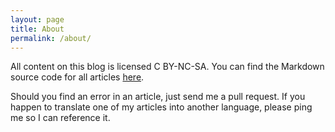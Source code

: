 ```yaml
---
layout: page
title: About
permalink: /about/
---
```



All content on this blog is licensed C BY-NC-SA. You can find the Markdown source code for all articles [here](https://github.com/Sturmflut/sturmflut.github.io).

Should you find an error in an article, just send me a pull request. If you happen to translate one of my articles into another language, please ping me so I can reference it.
